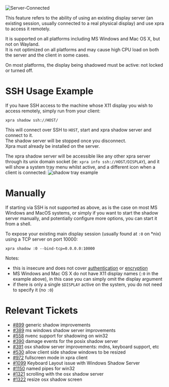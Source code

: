 ![Server-Connected](https://xpra.org/icons/server-connected.png)

This feature refers to the ability of using an existing display server (an existing session, usually connected to a real physical display) and use xpra to access it remotely.

It is supported on all platforms including MS Windows and Mac OS X, but not on Wayland.\
It is not optimized on all platforms and may cause high CPU load on both the server and the client in some cases.

On most platforms, the display being shadowed must be active: not locked or turned off.


# SSH Usage Example

If you have SSH access to the machine whose X11 display you wish to access remotely, simply run from your client:

    xpra shadow ssh://HOST/

This will connect over SSH to `HOST`, start and xpra shadow server and connect to it.\
The shadow server will be stopped once you disconnect.\
Xpra must already be installed on the server.

The xpra shadow server will be accessible like any other xpra server through its unix domain socket (ie: `xpra info ssh://HOST/DISPLAY`), and it will show a system tray menu whilst active, and a different icon when a client is connected:
![shadow tray example](https://xpra.org/images/win32-shadow-tray-menu.png)


# Manually
If starting via SSH is not supported as above, as is the case on most MS Windows and MacOS systems, or simply if you want to start the shadow server manually, and potentially configure more options, you can start it from a shell.

To expose your existing main display session (usually found at `:0` on *nix) using a TCP server on port 10000:

    xpra shadow :0 --bind-tcp=0.0.0.0:10000

Notes:
* this is insecure and does not cover [authentication](./Authentication.md) or [encryption](../Network/Encryption.md)
* MS Windows and Mac OS X do not have X11 display names (`:0` in the example above), in this case you can simply omit the display argument
* if there is only a single `$DISPLAY` active on the system, you do not need to specify it (no `:0`)


# Relevant Tickets
* [#899](https://github.com/Xpra-org/xpra/issues/899) generic shadow improvements
* [#389](https://github.com/Xpra-org/xpra/issues/389) ms windows shadow server improvements
* [#558](https://github.com/Xpra-org/xpra/issues/558) nvenc support for shadowing on win32
* [#390](https://github.com/Xpra-org/xpra/issues/390) damage events for the posix shadow server
* [#391](https://github.com/Xpra-org/xpra/issues/391) osx shadow server improvements: mdns, keyboard support, etc
* [#530](https://github.com/Xpra-org/xpra/issues/530) allow client side shadow windows to be resized
* [#972](https://github.com/Xpra-org/xpra/issues/972) fullscreen mode in xpra client
* [#1099](https://github.com/Xpra-org/xpra/issues/1099) Keyboard Layout issue with Windows Shadow Server
* [#1150](https://github.com/Xpra-org/xpra/issues/1150) named pipes for win32
* [#1321](https://github.com/Xpra-org/xpra/issues/1321) scrolling with the osx shadow server
* [#1322](https://github.com/Xpra-org/xpra/issues/1322) resize osx shadow screen
